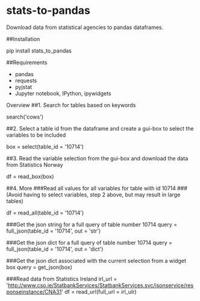# stats-to-pandas
Download data from statistical agencies to pandas dataframes. 

##Installation

pip install stats_to_pandas

##Requirements
- pandas
- requests
- pyjstat
- Jupyter notebook, IPython, ipywidgets

Overview
##1. Search for tables based on keywords

search('cows')

##2. Select a table id from the dataframe and create a gui-box to select the variables to be included

box = select(table_id = '10714')

##3. Read the variable selection from the gui-box and download the data from Statistics Norway

df = read_box(box)


##4. More
###Read all values for all variables for table with id 10714
###(Avoid having to select variables, step 2 above, but may result in large tables)

df = read_all(table_id = '10714')

###Get the json string for a full query of table number 10714
query = full_json(table_id = '10714', out = 'str')

###Get the json dict for a full query of table number 10714
query = full_json(table_id = '10714', out = 'dict')

###Get the json dict associated with the current selection from a widget box
query = get_json(box)

###Read data from Statistics Ireland
irl_url = 'http://www.cso.ie/StatbankServices/StatbankServices.svc/jsonservice/responseinstance/CNA31' 
df = read_url(full_url = irl_ulr)
